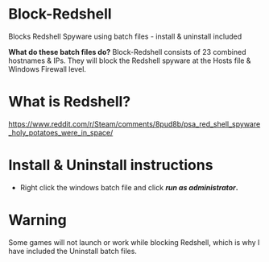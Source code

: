 # Block-Redshell
Blocks Redshell Spyware using batch files - install &amp; uninstall included

**What do these batch files do?**
Block-Redshell consists of 23 combined hostnames & IPs.
They will block the Redshell spyware at the Hosts file & Windows Firewall level.

# What is Redshell?
https://www.reddit.com/r/Steam/comments/8pud8b/psa_red_shell_spyware_holy_potatoes_were_in_space/

# Install & Uninstall instructions
- Right click the windows batch file and click **_run as administrator_.**

# Warning
Some games will not launch or work while blocking Redshell, which is why I have included the Uninstall batch files.